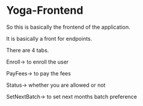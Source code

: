# Yoga-Frontend

So this is basically the frontend of the application.

It is basically a front for endpoints.

There are 4 tabs.

Enroll-> to enroll the user

PayFees-> to pay the fees

Status-> whether you are allowed or not

SetNextBatch-> to set next months batch preference
